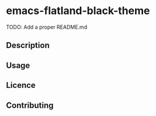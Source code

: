 
# emacs-flatland-black-theme

TODO: Add a proper README.md

## Description

## Usage

## Licence

## Contributing


